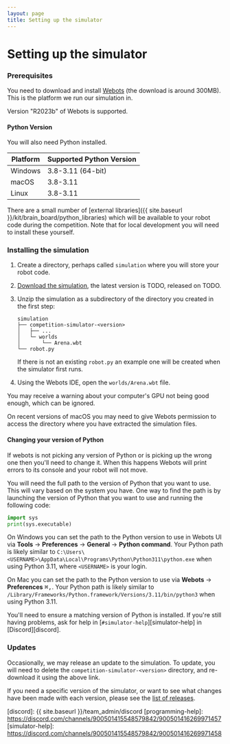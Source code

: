 ```yaml
---
layout: page
title: Setting up the simulator
---
```


Setting up the simulator
========================

### Prerequisites

You need to download and install [Webots](https://cyberbotics.com/#download) (the download is around 300MB).
This is the platform we run our simulation in.

Version "R2023b" of Webots is supported.

#### Python Version

You will also need Python installed.

| Platform | Supported Python Version |
|----------|--------------------------|
| Windows  | 3.8-3.11 (64-bit)        |
| macOS    | 3.8-3.11                 |
| Linux    | 3.8-3.11                 |

There are a small number of [external libraries]({{ site.baseurl }}/kit/brain_board/python_libraries) which will be available to your robot code during the competition.
Note that for local development you will need to install these yourself.

### Installing the simulation

1. Create a directory, perhaps called `simulation` where you will store your robot code.
2. [Download the simulation](https://github.com/srobo/competition-simulator/releases/download/TODO/competition-simulator-TODO.zip), the latest version is TODO, released on TODO.
3. Unzip the simulation as a subdirectory of the directory you created in the first step:
    ```
    simulation
    ├── competition-simulator-<version>
    │   ├── ...
    │   └─ worlds
    │       └── Arena.wbt
    └── robot.py
    ```
    If there is not an existing `robot.py` an example one will be created when the simulator first runs.

4. Using the Webots IDE, open the `worlds/Arena.wbt` file.

You may receive a warning about your computer's GPU not being good enough, which can be ignored.

<div class="info">
  On recent versions of macOS you may need to give Webots permission to access the directory where you have extracted the simulation files.
</div>

#### Changing your version of Python

If webots is not picking any version of Python or is picking up the wrong one then you'll need to change it.
When this happens Webots will print errors to its console and your robot will not move.

You will need the full path to the version of Python that you want to use.
This will vary based on the system you have.
One way to find the path is by launching the version of Python that you want to
use and running the following code:

~~~~~ python
import sys
print(sys.executable)
~~~~~

On Windows you can set the path to the Python version to use in Webots UI via
**Tools** &rarr; **Preferences** &rarr; **General** &rarr; **Python command**.
Your Python path is likely similar to `C:\Users\<USERNAME>\AppData\Local\Programs\Python\Python311\python.exe` when using Python 3.11, where `<USERNAME>` is your login.

On Mac you can set the path to the Python version to use via **Webots** &rarr; **Preferences** <kbd>⌘</kbd><kbd>,</kbd>.
Your Python path is likely similar to `/Library/Frameworks/Python.framework/Versions/3.11/bin/python3` when using Python 3.11.

You'll need to ensure a matching version of Python is installed. If you're still
having problems, ask for help in [`#simulator-help`][simulator-help] in
[Discord][discord].

### Updates

Occasionally, we may release an update to the simulation. To update, you will need to delete the `competition-simulator-<version>` directory, and re-download it using the above link.

If you need a specific version of the simulator, or want to see what changes
have been made with each version, please see the
[list of releases](https://github.com/srobo/competition-simulator/releases).

[discord]: {{ site.baseurl }}/team_admin/discord
[programming-help]: https://discord.com/channels/900501415548579842/900501416269971457
[simulator-help]: https://discord.com/channels/900501415548579842/900501416269971458
